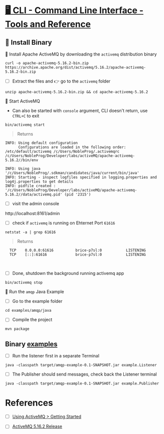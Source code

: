 # [ :desktop_computer: CLI - Command Line Interface - Tools and Reference](https://activemq.apache.org/activemq-command-line-tools-reference.html)

## :open_file_folder: Install Binary 

:round_pushpin:  Install Apache ActiveMQ by downloading the `activemq` distribution binary

```
curl -o apache-activemq-5.16.2-bin.zip https://archive.apache.org/dist/activemq/5.16.2/apache-activemq-5.16.2-bin.zip
```

- [ ] Extract the files and :point_right: go to the `activemq` folder

```
unzip apache-activemq-5.16.2-bin.zip && cd apache-activemq-5.16.2
```

:round_pushpin: Start ActiveMQ 

* Can also be started with `console` argument, CLI doesn't return, use `CTRL+C` to exit

```
bin/activemq start
```
> Returns
```
INFO: Using default configuration
      Configurations are loaded in the following order: /etc/default/activemq /c/Users/NobleProg/.activemqrc /c/Users/NobleProg/Developer/labs/activeMQ/apache-activemq-5.16.2//bin/env

INFO: Using java '/c/Users/NobleProg/.sdkman/candidates/java/current/bin/java'
INFO: Starting - inspect logfiles specified in logging.properties and log4j.properties to get details
INFO: pidfile created : '/c/Users/NobleProg/Developer/labs/activeMQ/apache-activemq-5.16.2//data/activemq.pid' (pid '2315')
```

- [ ] visit the admin console

http://localhost:8161/admin


- [ ] check if `activemq` is running on Ehternet Port `61616`

```
netstat -a | grep 61616
```
> Returns
```
  TCP    0.0.0.0:61616          brice-p7sl:0           LISTENING
  TCP    [::]:61616             brice-p7sl:0           LISTENING
```
 
- [ ] Done, shutdown the background running activemq app

```
bin/activemq stop
```

:round_pushpin: Run the `amqp`  Java Example

- [ ] Go to the example folder

```
cd examples/amqp/java
```

- [ ] Compile the project

```
mvn package
```

## Binary [examples](https://activemq.apache.org/examples)

- [ ] Run the listener first in a separate Terminal

```
java -classpath target/amqp-example-0.1-SNAPSHOT.jar example.Listener
```

- [ ] The Publisher should send messages, check back the Listener terminal

```
java -classpath target/amqp-example-0.1-SNAPSHOT.jar example.Publisher
```

# References

- [ ] [Using ActiveMQ > Getting Started](https://activemq.apache.org/getting-started)
- [ ] [ActiveMQ 5.16.2 Release](https://activemq.apache.org/activemq-5016002-release)

